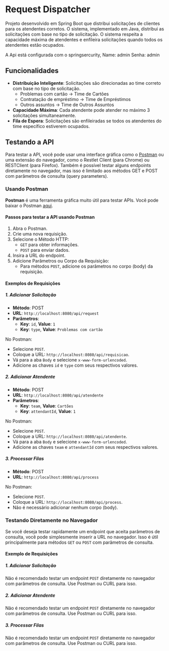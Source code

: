 # Request Dispatcher

Projeto desenvolvido em Spring Boot que distribui solicitações de clientes para os atendentes corretos. O sistema, implementado em Java, distribui as solicitações com base no tipo de solicitação. O sistema respeita a capacidade máxima de atendentes e enfileira solicitações quando todos os atendentes estão ocupados.

A Api está configurada com o springsercurity,
Name: admin
Senha: admin

## Funcionalidades

- **Distribuição Inteligente**: Solicitações são direcionadas ao time correto com base no tipo de solicitação.
  - Problemas com cartão -> Time de Cartões
  - Contratação de empréstimo -> Time de Empréstimos
  - Outros assuntos -> Time de Outros Assuntos
- **Capacidade Máxima**: Cada atendente pode atender no máximo 3 solicitações simultaneamente.
- **Fila de Espera**: Solicitações são enfileiradas se todos os atendentes do time específico estiverem ocupados.

## Testando a API

Para testar a API, você pode usar uma interface gráfica como o [Postman](https://www.postman.com/downloads/) ou uma extensão do navegador, como o Restlet Client (para Chrome) ou RESTClient (para Firefox). Também é possível testar alguns endpoints diretamente no navegador, mas isso é limitado aos métodos GET e POST com parâmetros de consulta (query parameters).

### Usando Postman

**Postman** é uma ferramenta gráfica muito útil para testar APIs. Você pode baixar o Postman [aqui](https://www.postman.com/downloads/).

#### Passos para testar a API usando Postman

1. Abra o Postman.
2. Crie uma nova requisição.
3. Selecione o Método HTTP:
   - `GET` para obter informações.
   - `POST` para enviar dados.
4. Insira a URL do endpoint.
5. Adicione Parâmetros ou Corpo da Requisição:
   - Para métodos `POST`, adicione os parâmetros no corpo (body) da requisição.

#### Exemplos de Requisições

##### 1. Adicionar Solicitação

- **Método**: POST
- **URL**: `http://localhost:8080/api/request`
- **Parâmetros**:
  - **Key**: `id`, **Value**: `1`
  - **Key**: `type`, **Value**: `Problemas com cartão`

No Postman:
- Selecione `POST`.
- Coloque a URL: `http://localhost:8080/api/requisicao`.
- Vá para a aba `Body` e selecione `x-www-form-urlencoded`.
- Adicione as chaves `id` e `type` com seus respectivos valores.

##### 2. Adicionar Atendente

- **Método**: POST
- **URL**: `http://localhost:8080/api/atendente`
- **Parâmetros**:
  - **Key**: `team`, **Value**: `Cartões`
  - **Key**: `attendantId`, **Value**: `1`

No Postman:
- Selecione `POST`.
- Coloque a URL: `http://localhost:8080/api/atendente`.
- Vá para a aba `Body` e selecione `x-www-form-urlencoded`.
- Adicione as chaves `team` e `attendantId` com seus respectivos valores.

##### 3. Processar Filas

- **Método**: POST
- **URL**: `http://localhost:8080/api/process`

No Postman:
- Selecione `POST`.
- Coloque a URL: `http://localhost:8080/api/process`.
- Não é necessário adicionar nenhum corpo (body).

### Testando Diretamente no Navegador

Se você deseja testar rapidamente um endpoint que aceita parâmetros de consulta, você pode simplesmente inserir a URL no navegador. Isso é útil principalmente para métodos `GET` ou `POST` com parâmetros de consulta.

#### Exemplo de Requisições

##### 1. Adicionar Solicitação

Não é recomendado testar um endpoint `POST` diretamente no navegador com parâmetros de consulta. Use Postman ou CURL para isso.

##### 2. Adicionar Atendente

Não é recomendado testar um endpoint `POST` diretamente no navegador com parâmetros de consulta. Use Postman ou CURL para isso.

##### 3. Processar Filas

Não é recomendado testar um endpoint `POST` diretamente no navegador com parâmetros de consulta. Use Postman ou CURL para isso.
